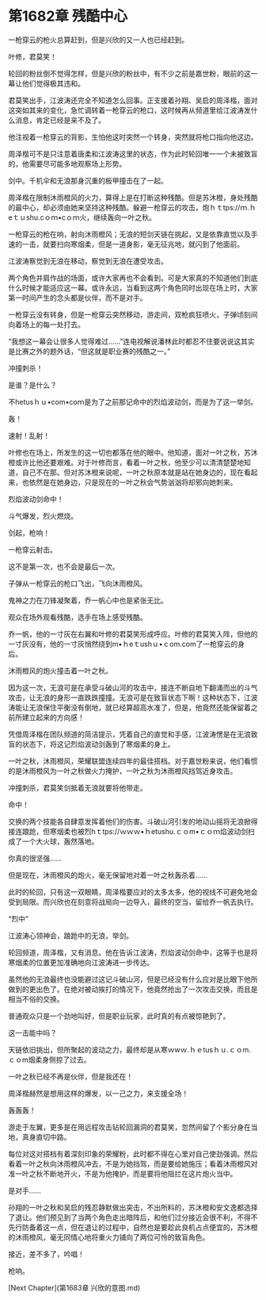 # 第1682章 残酷中心

一枪穿云的枪火总算赶到，但是兴欣的又一人也已经赶到。

叶修，君莫笑！

轮回的粉丝倒不觉得怎样，但是兴欣的粉丝中，有不少之前是嘉世粉，眼前的这一幕让他们觉得极其违和。

君莫笑出手，江波涛还完全不知道怎么回事。正支援着孙翔、吴启的周泽楷，面对这突如其来的变化，急忙调转着一枪穿云的枪口，这时候再从频道里给江波涛发什么消息，肯定已经是来不及了。

他注视着一枪穿云的背影，生怕他这时突然一个转身，突然就将枪口指向他这边。

周泽楷可不是只注意着唐柔和江波涛这里的状态，作为此时轮回唯一一个未被致盲的，他需要尽可能多地观察场上形势。

剑中。千机伞和无浪那身沉重的板甲撞击在了一起。

周泽楷在限制沐雨橙风的火力，算得上是在打断这种残酷。但是苏沐橙，身处残酷的最中心，却必须由她来坚持这种残酷。躲避一枪穿云的攻击，炮ｈｔtps://ｍ.ｈeｔｕshu.cｏｍ•cｏｍ火，继续轰向一叶之秋。

一枪穿云的枪在响，射向沐雨橙风；无浪的短剑天链在挑起，又是依靠直觉以及手速的一击，就要扫向寒烟柔，但是一道身影，毫无征兆地，就闪到了他面前。

江波涛察觉到无浪在移动，察觉到无浪在遭受攻击。

两个角色并肩作战的场面，或许大家再也不会看到。可是大家真的不知道他们到底什么时候才能适应这一幕。或许永远，当看到这两个角色同时出现在场上时，大家第一时间产生的念头都是伙伴，而不是对手。

一枪穿云没有转身，但是一枪穿云突然移动，游走间，双枪疯狂喷火，子弹顷刻间向着场上的每一处打去。

“我想这一幕会让很多人觉得难过……”连电视解说潘林此时都忍不住要说说这其实是比赛之外的题外话，“但这就是职业赛的残酷之一。”

冲撞刺杀！

是谁？是什么？

不hetusｈｕ•com•coｍ是为了之前那记命中的烈焰波动剑，而是为了这一举剑。

轰！

速射！乱射！

叶修也在场上，所发生的这一切也都落在他的眼中。他知道，面对一叶之秋，苏沐橙或许比他还要艰难。对于叶修而言，看着一叶之秋，他至少可以清清楚楚地知道，自己不在那。但对苏沐橙来说呢，一叶之秋原本就是站在她身边的，现在看起来，也依然是在她身边，只是现在的一叶之秋会气势汹汹将却邪向她刺来。

烈焰波动剑命中！

斗气爆发，烈火燃烧。

剑起，枪响！

一枪穿云射击。

这不是第一次，也不会是最后一次。

子弹从一枪穿云的枪口飞出，飞向沐雨橙风。

鬼神之力在刀锋凝聚着，乔一帆心中也是紧张无比。

观众在场外观看残酷，选手在场上感受残酷。

乔一帆，他的一寸灰在右翼和叶修的君莫笑形成呼应。叶修的君莫笑入阵，但他的一寸灰没有，他的一寸灰悄然绕到m•ｈeｔushｕ•ｃom.com了一枪穿云的身后。

沐雨橙风的炮火撞击着一叶之秋。

因为这一次，无浪可是在承受斗破山河的攻击中，接连不断自地下翻涌而出的斗气攻击，让无浪的身形一直跌跌撞撞。无浪可是在致盲状态下啊！这种状态下，江波涛能让无浪保住平衡没有倒地，就已经算超高水准了，但是，他竟然还能保留着之前所建立起来的方向感！

凭借周泽楷在团队频道的简洁提示，凭着自己的直觉和手感，江波涛愣是在无浪致盲的状态下，将这记烈焰波动剑轰到了寒烟柔的身上。

一叶之秋，沐雨橙风，荣耀联盟连续四年的最佳搭档。对于嘉世粉来说，他们看惯的是沐雨橙风为一叶之秋做火力掩护，一叶之秋为沐雨橙风挡驾近身攻击。

冲撞刺杀，君莫笑剑抵着无浪就要将他带走。

命中！

交换的两个技能各自肆意发挥着他们的伤害。斗破山河引发的地动山摇将无浪掀得接连踉跄，但寒烟柔也被烈hｔtps://ｗｗｗ•ｈetushu.ｃｏm•ｃｏｍ焰波动剑扫成了一个大火球，轰然落地。

你真的很坚强……

但是现在，沐雨橙风的炮火，毫无保留地对着一叶之秋轰杀着……

此时的轮回，只有这一双眼睛，周泽楷要应对的太多太多，他的视线不可避免地会受到局限。而兴欣也在刻意将战局向一边导入，最终的空当，留给乔一帆去执行。

“烈中”

江波涛心领神会，踉跄中的无浪，举剑。

轮回频道，周泽楷，又有消息。他在告诉江波涛，烈焰波动剑命中，这等于也是将寒烟柔的位置更加准确地向江波涛进一步传达。

虽然他的无浪最终也没能避过这记斗破山河，但是已经没有什么应对是比眼下他所做到的更出色了。在绝对被动挨打的情况下，他竟然抢出了一次攻击交换，而且是相当不俗的交换。

普通观众只是一个劲地叫好，但是职业玩家，此时真的有点被惊艳到了。

这一击能中吗？

天链依旧挑出，但所聚起的波动之力，最终却是从寒ｗwｗ.ｈｅtusｈｕ.ｃｏm.ｃｏm烟柔身侧掠了过去。

一叶之秋已经不再是伙伴，但是我还在！

周泽楷赫然是想用这样的爆发，以一己之力，来支援全场！

轰轰轰！

游走于左翼，更多是在用远程攻击钻轮回漏洞的君莫笑，忽然间留了个影分身在当地，真身直切中路。

每位对这对搭档有着深刻印象的荣耀粉，此时都不得在心里对自己使劲强调。然后看着一叶之秋向沐雨橙风冲去，不是为她挡驾，而是要给她施压；看着沐雨橙风对准一叶之秋不断地开火，不是为他掩护，而是要将他阻拦在这片炮火当中。

是对手……

孙翔的一叶之秋和吴启的残忍静默做出突击，不出所料的，苏沐橙和安文逸都选择了退让。他们预见到了当两个角色走出暗阵后，和他们过分接近会很不利，不得不先行防备着这一点，但在退让的过程中，自然也是要趁此良机占点便宜的，苏沐橙的沐雨橙风，毫无同情心地将重火力铺向了两位可怜的致盲角色。

接近，差不多了，吟唱！

枪响。



[Next Chapter](第1683章 兴欣的意图.md)